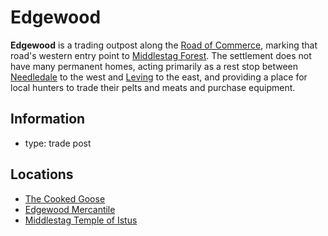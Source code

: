 # Edgewood

**Edgewood** is a trading outpost along the [Road of Commerce](../road-of-commerce.md), marking that road's western entry point to [Middlestag Forest](../../../../ch-4-esterfell-gazetteer/esterfell/lenya/middlestag-forest.md). The settlement does not have many permanent homes, acting primarily as a rest stop between [Needledale](../needledale.md) to the west and [Leving](../leving/) to the east, and providing a place for local hunters to trade their pelts and meats and purchase equipment.

## Information

- type: trade post

## Locations

- [The Cooked Goose](cooked-goose.md)
- [Edgewood Mercantile](edgewood-mercantile.md)
- [Middlestag Temple of Istus](middlestag-temple-of-istus.md)
